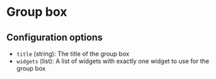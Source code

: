 # Group box

## Configuration options

* `title` (string): The title of the group box
* `widgets` (list): A list of widgets with exactly one widget to use for the group box